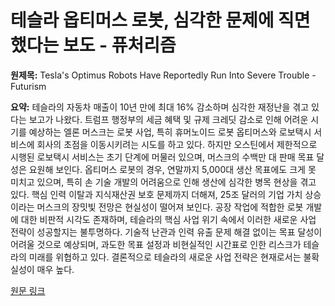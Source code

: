 # 테슬라 옵티머스 로봇, 심각한 문제에 직면했다는 보도 - 퓨처리즘

**원제목:** Tesla's Optimus Robots Have Reportedly Run Into Severe Trouble - Futurism

**요약:** 테슬라의 자동차 매출이 10년 만에 최대 16% 감소하며 심각한 재정난을 겪고 있다는 보고가 나왔다.  트럼프 행정부의 세금 혜택 및 규제 크레딧 감소로 인해 어려운 시기를 예상하는 엘론 머스크는 로봇 사업, 특히 휴머노이드 로봇 옵티머스와 로보택시 서비스에 회사의 초점을 이동시키려는 시도를 하고 있다.  하지만 오스틴에서 제한적으로 시행된 로보택시 서비스는 초기 단계에 머물러 있으며,  머스크의 수백만 대 판매 목표 달성은 요원해 보인다.  옵티머스 로봇의 경우, 연말까지 5,000대 생산 목표에도 크게 못 미치고 있으며,  특히 손 기술 개발의 어려움으로 인해 생산에 심각한 병목 현상을 겪고 있다.  핵심 인력 이탈과 지식재산권 보호 문제까지 더해져,  25조 달러의 기업 가치 상승이라는 머스크의 장밋빛 전망은 현실성이 떨어져 보인다.  공장 작업에 적합한 로봇 개발에 대한 비판적 시각도 존재하며,  테슬라의 핵심 사업 위기 속에서 이러한 새로운 사업 전략이 성공할지는 불투명하다.  기술적 난관과 인력 유출 문제 해결 없이는  목표 달성이 어려울 것으로 예상되며,  과도한 목표 설정과 비현실적인 시간표로 인한 리스크가 테슬라의 미래를 위협하고 있다.  결론적으로 테슬라의 새로운 사업 전략은  현재로서는 불확실성이 매우 높다.

[원문 링크](https://futurism.com/tesla-optimus-robots-severe-trouble)
